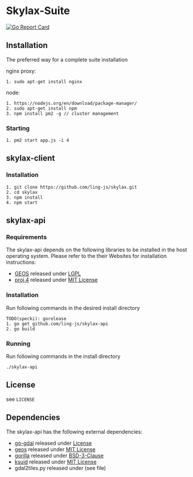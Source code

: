 # Skylax-Suite

[![Go Report Card](https://goreportcard.com/badge/github.com/ling-js/skylax-api)](https://goreportcard.com/report/github.com/ling-js/skylax-api)

## Installation

The preferred way for a complete suite installation

nginx proxy:

    1. sudo apt-get install nginx

node:

    1. https://nodejs.org/en/download/package-manager/
    2. sudo apt-get install npm
    3. npm install pm2 -g // cluster management

### Starting
    1. pm2 start app.js -i 4

## skylax-client
### Installation

    1. git clone https://github.com/ling-js/skylax.git
    2. cd skylax
    3. npm install
    4. npm start

###


## skylax-api
### Requirements
The skylax-api depends on the following libraries to be installed in the host operating system. Please refer to the their Websites for installation instructions:
 * [GEOS](http://trac.osgeo.org/geos/) released under [LGPL](https://git.osgeo.org/gitea/geos/geos/src/branch/master/COPYING)
 * [proj.4](https://github.com/OSGeo/proj.4) released under [MIT License](http://proj4.org/license.html)

### Installation
Run following commands in the desired install directory

    TODO(specki): gorelease
    1. go get github.com/ling-js/skylax-api
    2. go build

### Running
Run following commands in the install directory

`./skylax-api`

## License
see `LICENSE`
## Dependencies
The skylax-api has the following external dependencies:

 * [go-gdal](github.com/ling-js/go-gdal) released under [License](https://github.com/ling-js/go-gdal/blob/master/LICENSE)
 * [geos](github.com/paulsmith/gogeos/geos) released under [MIT License](https://github.com/paulsmith/gogeos/blob/master/COPYING)
 * [gorilla](github.com/gorilla/schema) released under [BSD-3-Clause](https://github.com/gorilla/schema/blob/master/LICENSE)
 * [ksuid](github.com/segmentio/ksuid) released under [MIT License](https://github.com/segmentio/ksuid/blob/master/LICENSE.md)
 * gdal2tiles.py released under (see file)



